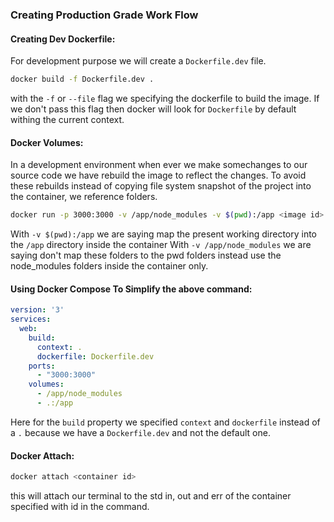 ### Creating Production Grade Work Flow

#### Creating Dev Dockerfile:
For development purpose we will create a `Dockerfile.dev` file.
```bash
docker build -f Dockerfile.dev .
```
with the `-f` or `--file` flag we specifying the dockerfile to build the image. If we don't pass this flag then docker will look for `Dockerfile` by default withing the current context.

#### Docker Volumes:
In a development environment when ever we make somechanges to our source code we have rebuild the image to reflect the changes. To avoid these rebuilds instead of copying file system snapshot of the project into the container, we reference folders.
```bash
docker run -p 3000:3000 -v /app/node_modules -v $(pwd):/app <image id>
```
With `-v $(pwd):/app` we are saying map the present working directory into the `/app` directory inside the container
With `-v /app/node_modules` we are saying don't map these folders to the pwd folders instead use the node_modules folders inside the container only.

#### Using Docker Compose To Simplify the above command:
```yaml
version: '3'
services:
  web:
    build:
      context: .
      dockerfile: Dockerfile.dev 
    ports:
      - "3000:3000"
    volumes:
      - /app/node_modules
      - .:/app  
```
Here for the `build` property we specified `context` and `dockerfile` instead of a `.` because we have a `Dockerfile.dev` and not the default one.

#### Docker Attach:
```bash
docker attach <container id>
```
this will attach our terminal to the std in, out and err of the container specified with id in the command.

